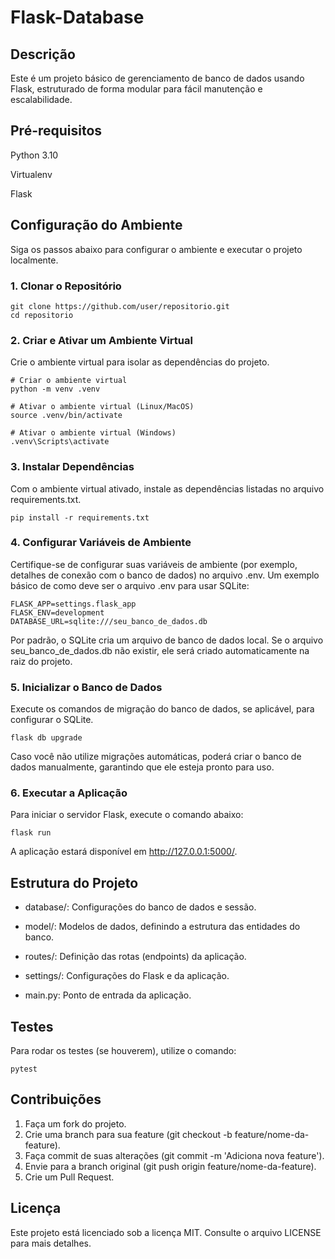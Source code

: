 # Flask-Database

## Descrição

Este é um projeto básico de gerenciamento de banco de dados usando Flask, 
estruturado de forma modular para fácil manutenção e escalabilidade. 

## Pré-requisitos

Python 3.10

Virtualenv

Flask

## Configuração do Ambiente

Siga os passos abaixo para configurar o ambiente e executar o projeto localmente.

### 1. Clonar o Repositório

````
git clone https://github.com/user/repositorio.git
cd repositorio
````
### 2. Criar e Ativar um Ambiente Virtual

Crie o ambiente virtual para isolar as dependências do projeto.

````
# Criar o ambiente virtual
python -m venv .venv

# Ativar o ambiente virtual (Linux/MacOS)
source .venv/bin/activate

# Ativar o ambiente virtual (Windows)
.venv\Scripts\activate
````

### 3. Instalar Dependências

Com o ambiente virtual ativado, instale as dependências listadas no arquivo requirements.txt.

````
pip install -r requirements.txt
````

### 4. Configurar Variáveis de Ambiente

Certifique-se de configurar suas variáveis de ambiente (por exemplo, detalhes de conexão com o banco de dados) no arquivo .env. Um exemplo básico de como deve ser o arquivo .env para usar SQLite:

````
FLASK_APP=settings.flask_app
FLASK_ENV=development
DATABASE_URL=sqlite:///seu_banco_de_dados.db
````

Por padrão, o SQLite cria um arquivo de banco de dados local. Se o arquivo seu_banco_de_dados.db não existir, ele será criado automaticamente na raiz do projeto.

### 5. Inicializar o Banco de Dados

Execute os comandos de migração do banco de dados, se aplicável, para configurar o SQLite.

````
flask db upgrade
````

Caso você não utilize migrações automáticas, poderá criar o banco de dados manualmente, garantindo que ele esteja pronto para uso.

### 6. Executar a Aplicação

Para iniciar o servidor Flask, execute o comando abaixo:

````
flask run
````

A aplicação estará disponível em http://127.0.0.1:5000/.


## Estrutura do Projeto

* database/: Configurações do banco de dados e sessão.

* model/: Modelos de dados, definindo a estrutura das entidades do banco.

* routes/: Definição das rotas (endpoints) da aplicação.

* settings/: Configurações do Flask e da aplicação.

* main.py: Ponto de entrada da aplicação.

## Testes

Para rodar os testes (se houverem), utilize o comando:

````
pytest
````

## Contribuições

1. Faça um fork do projeto.
2. Crie uma branch para sua feature (git checkout -b feature/nome-da-feature).
3. Faça commit de suas alterações (git commit -m 'Adiciona nova feature').
4. Envie para a branch original (git push origin feature/nome-da-feature).
5. Crie um Pull Request.

## Licença

Este projeto está licenciado sob a licença MIT. Consulte o arquivo LICENSE para mais detalhes.
